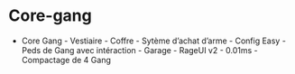 # Core-gang
- Core Gang  - Vestiaire - Coffre - Sytème d’achat d’arme - Config Easy - Peds de Gang avec intéraction - Garage - RageUI v2 - 0.01ms - Compactage de 4 Gang
